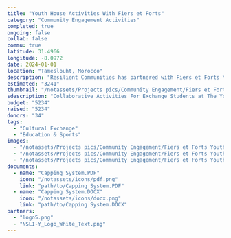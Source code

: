 ```yaml
---
title: "Youth House Activities With Fiers et Forts"
category: "Community Engagement Activities"
completed: true
ongoing: false
collab: false
commu: true
latitude: 31.4966
longitude: -8.0972
date: 2024-01-01
location: "Tameslouht, Morocco"
description: "Resilient Communities has partnered with Fiers et Forts Youth House in Tameslouht to offer collaborative activities for exchange students to engage with the kids living there. The center is well-known in Tameslouht, housing over 40 kids at any given time. They are heavily focused on environmental education, creative and performing arts, and sports. The children are always excited to participate and meet Moroccans from other cities or foreigners from other countries. We had great activities with exchange students from Cape Henry High School with the Morocco Exchange program and NSLI-Y students from the CLC. "
estimated: "3241"
thumbnail: "/notassets/Projects pics/Community Engagement/Fiers et Forts Youth House Activities/pic1.jpg"
sdescription: "Collaborative Activities For Exchange Students at The Youth House"
budget: "5234"
raised: "5234"
donors: "34"
tags:
  - "Cultural Exchange"
  - "Education & Sports"
images:
  - "/notassets/Projects pics/Community Engagement/Fiers et Forts Youth House Activities/pic1.jpg"
  - "/notassets/Projects pics/Community Engagement/Fiers et Forts Youth House Activities/pic2.jpg"
  - "/notassets/Projects pics/Community Engagement/Fiers et Forts Youth House Activities/pic3.jpg"
documents:
  - name: "Capping System.PDF"
    icon: "/notassets/icons/pdf.png"
    link: "path/to/Capping System.PDF"
  - name: "Capping System.DOCX"
    icon: "/notassets/icons/docx.png"
    link: "path/to/Capping System.DOCX"
partners:
  - "logo5.png"
  - "NSLI-Y_Logo_White_Text.png"
---
```

